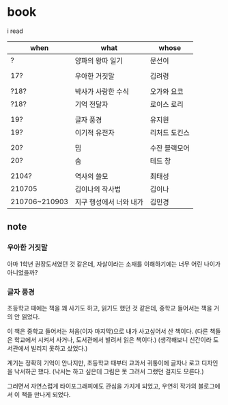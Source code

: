 # book
i read

when|what|whose
-|-|-
?|양파의 왕따 일기|문선이
||
17?|우아한 거짓말|김려령
||
?18?|박사가 사랑한 수식|오가와 요코
?18?|기억 전달자|로이스 로리
||
19?|글자 풍경|유지원
19?|이기적 유전자|리처드 도킨스
||
20?|밈|수잔 블랙모어
20?|숨|테드 창
||
2104?|역사의 쓸모|최태성
210705|김이나의 작사법|김이나
210706~210903|지구 행성에서 너와 내가|김민경

## note
### 우아한 거짓말
아마 1학년 권장도서였던 것 같은데, 자살이라는 소재를 이해하기에는 너무 어린 나이가 아니었을까?
### 글자 풍경
초등학교 때에는 책을 꽤 사기도 하고, 읽기도 했던 것 같은데, 중학교 들어서는 책을 거의 안 읽었다.

이 책은 중학교 들어서는 처음(이자 마지막)으로 내가 사고싶어서 산 책이다.
(다른 책들은 학교에서 시켜서 사거나, 도서관에서 빌려서 읽은 책이다.)
(생각해보니 신간이라 도서관에서 빌리지 못하고 샀었다.)

계기는 정확히 기억이 안나지만, 초등학교 때부터 교과서 귀퉁이에 글자나 로고 디자인을 낙서하곤 했다.
(낙서는 하고 싶은데 그림은 못 그려서 그랬던 걸지도 모른다.)

그러면서 자연스럽게 타이포그래피에도 관심을 가지게 되었고, 우연히 작가의 블로그에서 이 책을 만나게 되었다.
